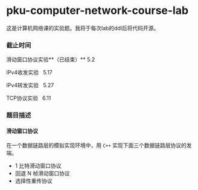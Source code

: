 # pku-computer-network-course-lab

这是计算机网络课的实验题。我将于每次lab的ddl后将代码开源。

### 截止时间

滑动窗口协议实验**（已结束）** 5.2

IPv4收发实验   5.17

IPv4转发实验   5.27

TCP协议实验   6.11

### 题目描述

#### 滑动窗口协议

在一个数据链路层的模拟实现环境中，用 `C++` 实现下面三个数据链路层协议的发端。

- 1 比特滑动窗口协议
- 回退 N 帧滑动窗口协议
- 选择性重传协议

